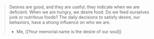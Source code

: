 >Desires are good, and they are useful; they indicate when we are deficient. When we are hungry, we desire food. Do we feed ourselves junk or nutritious foods? The daily decisions to satisfy desire, our behaviors, have a strong influence on who we are.
>- Me, [[Your memorial name is the desire of our soul]]




